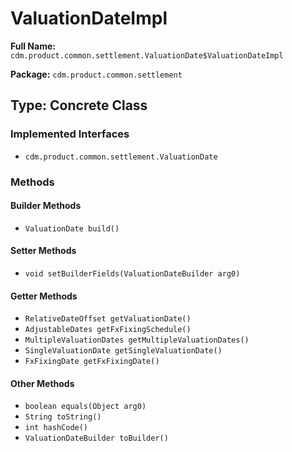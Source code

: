 # ValuationDateImpl

**Full Name:** `cdm.product.common.settlement.ValuationDate$ValuationDateImpl`

**Package:** `cdm.product.common.settlement`

## Type: Concrete Class

### Implemented Interfaces

- `cdm.product.common.settlement.ValuationDate`

### Methods

#### Builder Methods

- `ValuationDate build()`

#### Setter Methods

- `void setBuilderFields(ValuationDateBuilder arg0)`

#### Getter Methods

- `RelativeDateOffset getValuationDate()`
- `AdjustableDates getFxFixingSchedule()`
- `MultipleValuationDates getMultipleValuationDates()`
- `SingleValuationDate getSingleValuationDate()`
- `FxFixingDate getFxFixingDate()`

#### Other Methods

- `boolean equals(Object arg0)`
- `String toString()`
- `int hashCode()`
- `ValuationDateBuilder toBuilder()`

